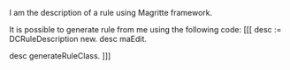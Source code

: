 I am the description of a rule using Magritte framework.

It is possible to generate rule from me using the following code:
[[[
desc := DCRuleDescription new.
desc maEdit.

desc generateRuleClass.
]]]